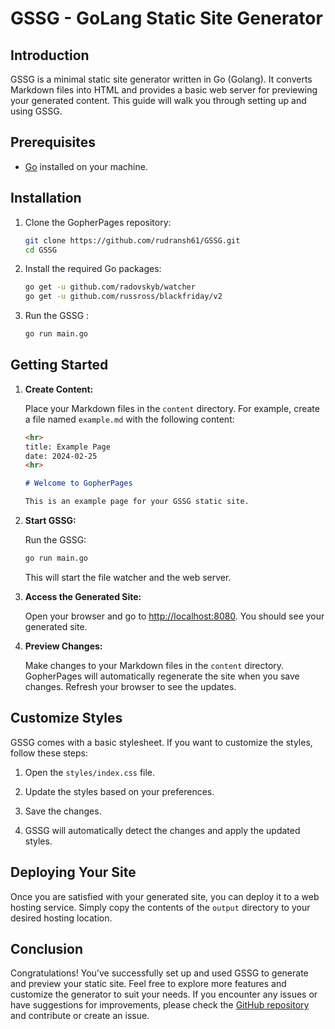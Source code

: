 # GSSG - GoLang Static Site Generator

## Introduction

GSSG is a minimal static site generator written in Go (Golang). It converts Markdown files into HTML and provides a basic web server for previewing your generated content. This guide will walk you through setting up and using GSSG.

## Prerequisites

- [Go](https://golang.org/) installed on your machine.

## Installation

1. Clone the GopherPages repository:

    ```bash
    git clone https://github.com/rudransh61/GSSG.git
    cd GSSG
    ```

2. Install the required Go packages:

    ```bash
    go get -u github.com/radovskyb/watcher
    go get -u github.com/russross/blackfriday/v2
    ```

3. Run the GSSG :

    ```bash
    go run main.go
    ```

## Getting Started

1. **Create Content:**

    Place your Markdown files in the `content` directory. For example, create a file named `example.md` with the following content:

    ```markdown
    <hr>
    title: Example Page
    date: 2024-02-25
    <hr>

    # Welcome to GopherPages

    This is an example page for your GSSG static site.
    ```

2. **Start GSSG:**

    Run the GSSG:

    ```bash
    go run main.go
    ```

    This will start the file watcher and the web server.

3. **Access the Generated Site:**

    Open your browser and go to [http://localhost:8080](http://localhost:8080). You should see your generated site.

4. **Preview Changes:**

    Make changes to your Markdown files in the `content` directory. GopherPages will automatically regenerate the site when you save changes. Refresh your browser to see the updates.

## Customize Styles

GSSG comes with a basic stylesheet. If you want to customize the styles, follow these steps:

1. Open the `styles/index.css` file.

2. Update the styles based on your preferences.

3. Save the changes.

4. GSSG will automatically detect the changes and apply the updated styles.

## Deploying Your Site

Once you are satisfied with your generated site, you can deploy it to a web hosting service. Simply copy the contents of the `output` directory to your desired hosting location.

## Conclusion

Congratulations! You've successfully set up and used GSSG to generate and preview your static site. Feel free to explore more features and customize the generator to suit your needs. If you encounter any issues or have suggestions for improvements, please check the [GitHub repository](https://github.com/rudransh61/GSSGs) and contribute or create an issue.